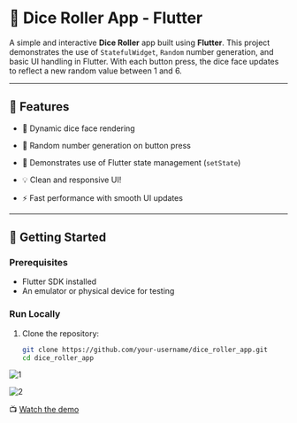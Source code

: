 # 🎲 Dice Roller App - Flutter

A simple and interactive **Dice Roller** app built using **Flutter**. This project demonstrates the use of `StatefulWidget`, `Random` number generation, and basic UI handling in Flutter. With each button press, the dice face updates to reflect a new random value between 1 and 6.

---

## 📱 Features

- 🎲 Dynamic dice face rendering
- 🔀 Random number generation on button press
- 🧠 Demonstrates use of Flutter state management (`setState`)
- 💡 Clean and responsive UI!

- ⚡ Fast performance with smooth UI updates

---

## 🚀 Getting Started

### Prerequisites

- Flutter SDK installed
- An emulator or physical device for testing

### Run Locally

1. Clone the repository:
   ```bash
   git clone https://github.com/your-username/dice_roller_app.git
   cd dice_roller_app
![1](https://github.com/user-attachments/assets/6e7d477d-3778-4d18-84c6-c1ee31f0d95e)

![2](https://github.com/user-attachments/assets/fc824323-39da-4da2-80b2-3cd0108527e5)

📺 [Watch the demo](https://youtube.com/shorts/lTd5Erv5NPc?feature=share)





